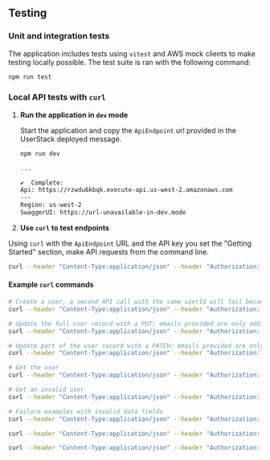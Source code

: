 ## Testing

### Unit and integration tests

The application includes tests using `vitest` and AWS mock clients to make testing locally possible. The test suite is ran with the following command:

```bash
npm run test
```

### Local API tests with `curl`

1. **Run the application in `dev` mode**

   Start the application and copy the `ApiEndpoint` url provided in the UserStack deployed message.

   ```bash
   npm run dev

   ...

   ✔  Complete:
   Api: https://rzwdu6kbqk.execute-api.us-west-2.amazonaws.com
   ---
   Region: us-west-2
   SwaggerUI: https://url-unavailable-in-dev.mode

   ```

2. **Use `curl` to test endpoints**

Using `curl` with the `ApiEndpoint` URL and the API key you set the "Getting Started" section, make API requests from the command line.

```bash
curl --header "Content-Type:application/json" --header "Authorization: Bearer <API-KEY-HERE>" --data '{"userId": "my-user-id","emails":["email@example.com"],"name":"Example User","dob":"1902-01-23"}' <API-ENDPOINT-URL-HERE>/v1/users
```

#### Example `curl` commands

```bash
# Create a user, a second API call with the same userId will fail because the user exists
curl --header "Content-Type:application/json" --header "Authorization: Bearer <API-KEY-HERE>" --data '{"userId": "my-user-id","emails":["email@example.com"],"name":"Example User","dob":"1902-01-23"}' <API-ENDPOINT-URL-HERE>/v1/users

# Update the full user record with a PUT; emails provided are only additive, excluding "dob" will remove the field
curl --header "Content-Type:application/json" --header "Authorization: Bearer <API-KEY-HERE>" -X PUT --data '{"emails":["another_email@example.com"],"name":"Updated Name"}' <API-ENDPOINT-URL-HERE>/v1/users/my-user-id

# Update part of the user record with a PATCH; emails provided are only additive
curl --header "Content-Type:application/json" --header "Authorization: Bearer <API-KEY-HERE>" -X PUT --data '{"dob":"1912-02-04"}' <API-ENDPOINT-URL-HERE>/v1/users/my-user-id

# Get the user
curl --header "Content-Type:application/json" --header "Authorization: Bearer <API-KEY-HERE>" <API-ENDPOINT-URL-HERE>/v1/users/my-user-id

# Get an invalid user
curl --header "Content-Type:application/json" --header "Authorization: Bearer <API-KEY-HERE>" <API-ENDPOINT-URL-HERE>/v1/users/thisuserISNOTfound

# Failure examples with invalid data fields
curl --header "Content-Type:application/json" --header "Authorization: Bearer <API-KEY-HERE>" --data '{"userId": "invalid user id","emails":["email@example.com"],"name":"Example User","dob":"1902-01-23"}' <API-ENDPOINT-URL-HERE>/v1/users

curl --header "Content-Type:application/json" --header "Authorization: Bearer <API-KEY-HERE>" --data '{"userId": "test-user-id","emails":["invalid email address"],"name":"Example User","dob":"1902-01-23"}' <API-ENDPOINT-URL-HERE>/v1/users

curl --header "Content-Type:application/json" --header "Authorization: Bearer <API-KEY-HERE>" --data '{"userId": "test-user-id","emails":["email@example.com"],"name":"Example User","dob":"20001225"}' <API-ENDPOINT-URL-HERE>/v1/users
```
